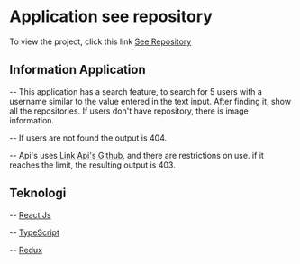 # Application see repository
To view the project, click this link [See Repository](https://safaaat.github.io/see_repository)

## Information Application
-- This application has a search feature, to search for 5 users with a username similar to the value entered in the text input. After finding it, show all the repositories. If users don't have repository, there is image information.

-- If users are not found the output is 404.

-- Api's uses [Link Api's Github](https://api.github.com), and there are restrictions on use. if it reaches the limit, the resulting output is 403.

## Teknologi
-- [React Js](https://github.com/facebook/create-react-app)

-- [TypeScript](https://github.com/microsoft/TypeScript)

-- [Redux](https://github.com/reduxjs/redux)
